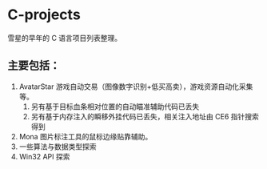 # C-projects

雪星的早年的 C 语言项目列表整理。

## 主要包括：

1. AvatarStar 游戏自动交易（图像数字识别+低买高卖），游戏资源自动化采集等。
   1. 另有基于目标血条相对位置的自动瞄准辅助代码已丢失
   1. 另有基于内存注入的瞬移外挂代码已丢失，相关注入地址由 CE6 指针搜索得到
2. Mona 图片标注工具的鼠标边缘贴靠辅助。
3. 一些算法与数据类型探索
4. Win32 API 探索

<!--
## 其它：

- 当时使用的 tcc 编译器和 .sublime-build 项目配置供本人自我考古使用。
 -->
